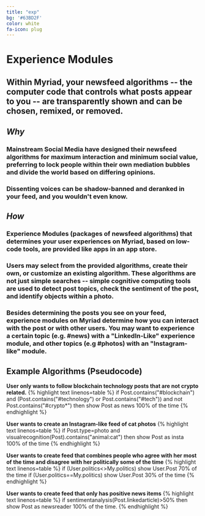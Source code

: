 ```yaml
---
title: "exp"
bg: '#63BD2F'
color: white
fa-icon: plug
---
```



# Experience Modules

## Within Myriad, your newsfeed algorithms -- the computer code that controls what posts appear to you -- are transparently shown and can be chosen, remixed, or removed.

## *Why*

### Mainstream Social Media have designed their newsfeed algorithms for maximum interaction and minimum social value, preferring to lock people within their own mediation bubbles and divide the world based on differing opinions. 

### Dissenting voices can be shadow-banned and deranked in your feed, and you wouldn't even know. 

## *How*

### Experience Modules (packages of newsfeed algorithms) that determines your user experiences on Myriad, based on low-code tools, are provided like apps in an app store. 

### Users may select from the provided algorithms, create their own, or customize an existing algorithm. These algorithms are not just simple searches -- simple cognitive computing tools are used to detect post topics, check the sentiment of the post, and identify objects within a photo.

### Besides determining the posts you see on your feed, experience modules on Myriad determine how you can interact with the post or with other users. You may want to experience a certain topic (e.g. #news) with a "LinkedIn-Like" experience module, and other topics (e.g #photos) with an "Instagram-like" module.

## Example Algorithms (Pseudocode)

**User only wants to follow blockchain technology posts that are not crypto related.**
{% highlight text linenos=table %}
if Post.contains("#blockchain") and 
(Post.contains("#technology") or Post.contains("#tech"))
and not Post.contains("#crypto*") then
show Post as news 100% of the time
{% endhighlight %}


**User wants to create an Instagram-like feed of cat photos**
{% highlight text linenos=table %}
if Post.type=photo 
and visualrecognition(Post).contains("animal:cat") then
show Post as insta 100% of the time
{% endhighlight %}


**User wants to create feed that combines people who agree with her most of the time and disagree with her politically some of the time**
{% highlight text linenos=table %}
if (User.politics<>My.politics) show User.Post 70% of the time
if (User.politics==My.politics) show User.Post 30% of the time
{% endhighlight %}


**User wants to create feed that only has positive news items**
{% highlight text linenos=table %}
if sentimentanalysis(Post.linkedarticle)>50% then show Post as newsreader 100% of the time.
{% endhighlight %}